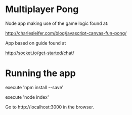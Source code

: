 Multiplayer Pong
================

Node app making use of the game logic found at:

http://charlesleifer.com/blog/javascript-canvas-fun-pong/

App based on guide found at 

http://socket.io/get-started/chat/


Running the app
===============

execute 'npm install --save'

execute 'node index'

Go to http://localhost:3000 in the browser.
